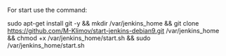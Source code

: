 For start use the command:

sudo apt-get install git -y && 
mkdir /var/jenkins_home &&
git clone https://github.com/M-Klimov/start-jenkins-debian9.git /var/jenkins_home &&
chmod +x /var/jenkins_home/start.sh &&
sudo /var/jenkins_home/start.sh
